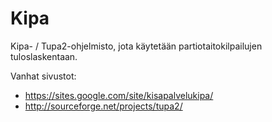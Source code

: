Kipa
====

Kipa- / Tupa2-ohjelmisto, jota käytetään partiotaitokilpailujen tuloslaskentaan. 

Vanhat sivustot:

* https://sites.google.com/site/kisapalvelukipa/
* http://sourceforge.net/projects/tupa2/
